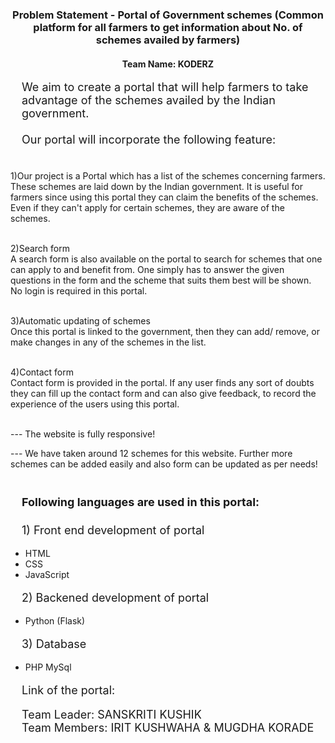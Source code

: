 <h3 style="text-align: center;">Problem Statement - Portal of Government schemes (Common platform for all farmers to get information about No. of schemes availed by farmers)</h3>


<h4 style="text-align: center;">Team Name: KODERZ</h4>

<p style="font-size: 18px;  margin-left: 1em;">We aim to create a portal that will help farmers to take advantage of the schemes availed by the Indian government.<br><br>
Our portal will incorporate the following feature:<br><br>

1)Our project is a Portal which has a list of the schemes concerning farmers. These schemes are laid down by the Indian government.
It is useful for farmers since using this portal they can claim the benefits of the schemes. Even if they can't apply for certain schemes, they are aware of the schemes.<br><br>

2)Search form<br>
A search form is also available on the portal to search for schemes that one can apply to and benefit from. One simply has to answer the given questions in the form and the scheme that suits them best will be shown. No login is required in this portal.<br><br>
	
3)Automatic updating of schemes<br>
Once this portal is linked to the government, then they can add/ remove, or make changes in any of the schemes in the list. <br><br>

4)Contact form<br>
Contact form is provided in the portal. If any user finds any sort of doubts they can fill up the contact form and can also give feedback, to record the experience of the users using this portal.
<br><br>

--- The website is fully responsive! <br>

--- We have taken around 12 schemes for this website. Further more schemes can be added easily and also form can be updated as per needs!<br><br>
</p>



<h4 style="font-size: 18px;  margin-left: 1em;" >Following languages are used in this portal: </h4>
<p style="font-size: 18px;  margin-left: 1em;">
	1) Front end development of portal<br>
	<ul>
		<li>HTML</li>
		<li>CSS</li>
		<li>JavaScript</li>
	</ul>
</p>
   <p style="font-size: 18px;  margin-left: 1em;">
	2) Backened development of portal<br>
	<ul>
		<li>Python (Flask)</li>
	</ul>
</p>
<p style="font-size: 18px;  margin-left: 1em;">
	3) Database<br>
	<ul>
		<li>PHP MySql</li>
	</ul>	
</p>

<p style="font-size: 18px;  margin-left: 1em;">Link of the portal: <a href="#"></a></p>

<p style="font-size: 18px;  margin-left: 1em;">Team Leader: SANSKRITI KUSHIK<br>
Team Members: IRIT KUSHWAHA & MUGDHA KORADE</p>
